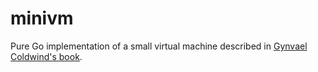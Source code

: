 # minivm

Pure Go implementation of a small virtual machine described in [Gynvael
Coldwind's book][book].

[book]: https://github.com/gynvael/zrozumiec-programowanie
